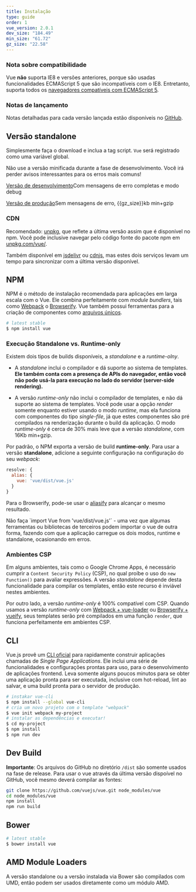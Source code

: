```yaml
---
title: Instalação
type: guide
order: 1
vue_version: 2.0.1
dev_size: "184.49"
min_size: "61.72"
gz_size: "22.58"
---
```


### Nota sobre compatibilidade

Vue **não** suporta IE8 e versões anteriores, porque são usadas funcionalidades ECMAScript 5 que são incompatíveis com o IE8. Entretanto, suporta todos os [navegadores compatíveis com ECMAScript 5](http://caniuse.com/#feat=es5).

### Notas de lançamento

Notas detalhadas para cada versão lançada estão disponíveis no [GitHub](https://github.com/vuejs/vue/releases).

## Versão standalone

Simplesmente faça o download e inclua a tag script. `Vue` será registrado como uma variável global.

<p class="tip">Não use a versão minificada durante a fase de desenvolvimento. Você irá perder avisos interessantes para os erros mais comuns!</p>

<div id="downloads">
<a class="button" href="/js/vue.js" download>Versão de desenvolvimento</a><span class="light info">Com mensagens de erro completas e modo debug</span>

<a class="button" href="/js/vue.min.js" download>Versão de produção</a><span class="light info">Sem mensagens de erro, {{gz_size}}kb min+gzip</span>
</div>

### CDN

Recomendado: [unpkg](https://unpkg.com/vue/dist/vue.js), que reflete a última versão assim que é disponível no npm. Você pode inclusive navegar pelo código fonte do pacote npm em [unpkg.com/vue/](https://unpkg.com/vue/).

Também disponível em [jsdelivr](//cdn.jsdelivr.net/vue/{{vue_version}}/vue.js) ou [cdnjs](//cdnjs.cloudflare.com/ajax/libs/vue/{{vue_version}}/vue.js), mas estes dois serviços levam um tempo para sincronizar com a última versão disponível.

## NPM

NPM é o método de instalação recomendada para aplicações em larga escala com o Vue. Ele combina perfeitamente com *module bundlers*, tais como [Webpack](http://webpack.github.io/) o [Browserify](http://browserify.org/). Vue também possui ferramentas para a criação de componentes como [arquivos únicos](single-file-components.html).

``` bash
# latest stable
$ npm install vue
```

### Execução Standalone vs. Runtime-only 

Existem dois tipos de builds disponíveis, a *standalone* e a *runtime-olny*.

- A *standalone* inclui o compilador e dá suporte ao sistema de templates. **Ele também conta com a presença de APIs do navegador, então você não pode usá-la para execução no lado do servidor (server-side rendering).**

- A versão *runtime-only* não inclui o compilador de templates, e não dá suporte ao sistema de templates. Você pode usar a opção *render* somente enquanto estiver usando o modo *runtime*, mas ela funciona com componentes do tipo *single-file*, já que estes componentes são pré compilados na renderização durante o build da aplicação. O modo *runtime-only* é cerca de 30% mais leve que a versão *standalone*, com 16Kb min+gzip.

Por padrão, o NPM exporta a versão de build **runtime-only**. Para usar a versão **standalone**, adicione a seguinte configuração na configuração do seu *webpack*:

``` js
resolve: {
  alias: {
    vue: 'vue/dist/vue.js'
  }
}
```

Para o Browserify, pode-se usar o [aliasify](https://github.com/benbria/aliasify) para alcançar o mesmo resultado.

<p class="tip">Não faça `import Vue from 'vue/dist/vue.js'` - uma vez que algumas ferramentas ou bibliotecas de terceiros podem importar o vue de outra forma, fazendo com que a aplicação carregue os dois modos, runtime e standalone, ocasionando em erros.</p>

### Ambientes CSP 

Em alguns ambientes, tais como o Google Chrome Apps, é necessário cumprir a `Content Security Policy` (CSP), no qual proíbe o uso do `new Function()` para avaliar expressões. A versão *standalone* depende desta funcionalidade para compilar os templates, então este recurso é inviável nestes ambientes.

Por outro lado, a versão *runtime-only* é 100% compatível com CSP. Quando usamos a versão *runtime-only* com [Webpack + vue-loader](https://github.com/vuejs-templates/webpack-simple) ou [Browserify + vueify](https://github.com/vuejs-templates/browserify-simple), seus templates serão pré compilados em uma função `render`, que funciona perfeitamente em ambientes CSP.

## CLI

Vue.js provê um  [CLI oficial](https://github.com/vuejs/vue-cli) para rapidamente construir aplicações chamadas de *Single Page Applications*. Ele inclui uma série de funcionalidades e configurações prontas para uso, para o desenvolvimento de aplicações frontend. Leva somente alguns poucos minutos para se obter uma aplicação pronta para ser executada, inclusive com hot-reload, lint ao salvar, e uma build pronta para o servidor de produção. 

``` bash
# instakar vue-cli
$ npm install --global vue-cli
# cria um novo projeto com o template "webpack" 
$ vue init webpack my-project
# instalar as dependências e executar!
$ cd my-project
$ npm install
$ npm run dev
```

## Dev Build

**Importante**: Os arquivos do GitHub no diretório `/dist` são somente usados na fase de release. Para usar o vue através da última versão dispoível no GitHub, você mesmo deverá compilar as fontes:

``` bash
git clone https://github.com/vuejs/vue.git node_modules/vue
cd node_modules/vue
npm install
npm run build
```

## Bower

``` bash
# latest stable
$ bower install vue
```

## AMD Module Loaders

A versão standalone ou a versão instalada via Bower são compilados com UMD, então podem ser usados diretamente como um módulo AMD.
